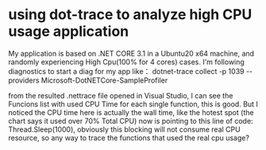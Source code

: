 
# using dot-trace to analyze high CPU usage application

My application is based on .NET CORE 3.1 in a Ubuntu20 x64 machine, and randomly experiencing High Cpu(100% for 4 cores) cases.
I'm following diagnostics to start a diag for my app like：
dotnet-trace collect -p 1039 --providers Microsoft-DotNETCore-SampleProfiler

from the resulted .nettrace file opened in Visual Studio, I can see the Funcions list with used CPU Time for each single function, this is good.
But I noticed the CPU time here is actually the wall time, like the hotest spot (the chart says it used over 70% Total CPU) now is pointing to this line of code: Thread.Sleep(1000), obviously this blocking will not consume real CPU resource, so any way to trace the functions that used the real cpu usage?

        